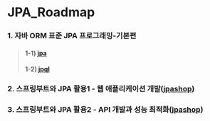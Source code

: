 # JPA_Roadmap

### 1. 자바 ORM 표준 JPA 프로그래밍-기본편
>#### 1-1) [jpa](https://github.com/hyungeunShin/JPA_Roadmap/tree/master/jpa)
>#### 1-2) [jpql](https://github.com/hyungeunShin/JPA_Roadmap/tree/master/jpql)

### 2. 스프링부트와 JPA 활용1 - 웹 애플리케이션 개발([jpashop](https://github.com/hyungeunShin/JPA_Roadmap/tree/master/jpashop))

### 3. 스프링부트와 JPA 활용2 - API 개발과 성능 최적화([jpashop](https://github.com/hyungeunShin/JPA_Roadmap/tree/master/jpashop))
